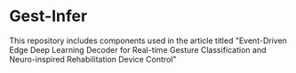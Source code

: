 # Gest-Infer
This repository includes components used in the article titled "Event-Driven Edge Deep Learning Decoder for Real-time Gesture Classification and Neuro-inspired Rehabilitation Device Control"
